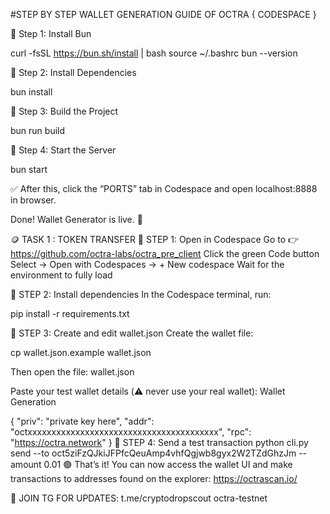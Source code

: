#STEP BY STEP WALLET GENERATION GUIDE OF OCTRA { CODESPACE }

🔹 Step 1: Install Bun

curl -fsSL https://bun.sh/install | bash
source ~/.bashrc
bun --version

🔹 Step 2: Install Dependencies

bun install

🔹 Step 3: Build the Project

bun run build

🔹 Step 4: Start the Server

bun start

✅ After this, click the “PORTS” tab in Codespace and open localhost:8888 in browser.

Done! Wallet Generator is live. 🔐

🪙 TASK 1 : TOKEN TRANSFER
🔹 STEP 1: Open in Codespace
Go to 👉 https://github.com/octra-labs/octra_pre_client
Click the green Code button
Select → Open with Codespaces → + New codespace
Wait for the environment to fully load

🔹 STEP 2: Install dependencies
In the Codespace terminal, run:

pip install -r requirements.txt

🔹 STEP 3: Create and edit wallet.json
Create the wallet file:

cp wallet.json.example wallet.json

Then open the file: wallet.json

Paste your test wallet details (⚠️ never use your real wallet): Wallet Generation

{
  "priv": "private key here",
  "addr": "octxxxxxxxxxxxxxxxxxxxxxxxxxxxxxxxxxxxxxxxx",
  "rpc": "https://octra.network"
}
🔹 STEP 4: Send a test transaction
python cli.py send --to oct5ziFzQJkiJFPfcQeuAmp4vhfQgjwb8gyx2W2TZdGhzJm --amount 0.01
🟢 That’s it! You can now access the wallet UI and make transactions to addresses found on the explorer: https://octrascan.io/

📢 JOIN TG FOR UPDATES: t.me/cryptodropscout octra-testnet
